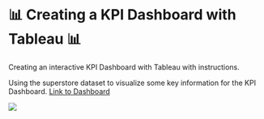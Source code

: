 # :bar_chart: Creating a KPI Dashboard with Tableau :bar_chart:

Creating an interactive KPI Dashboard with Tableau with instructions.

Using the superstore dataset to visualize some key information for the KPI Dashboard.
[Link to Dashboard](https://public.tableau.com/views/KPISUPERSTOREDASHBOARD_16232689951400/Dashboard1?:language=en-US&:display_count=n&:origin=viz_share_link)

 <img src = "https://docs.google.com/uc?export=download&id=1gIDzo62-1kkZsH0RtRBHIiT995AznDee"   />

